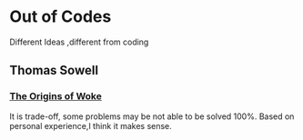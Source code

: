 # Out of Codes

Different Ideas ,different from coding

## Thomas Sowell

### [The Origins of Woke](https://www.youtube.com/watch?v=CxEeYSusehc)

It is trade-off, some problems may be not able to be solved 100%. Based on personal experience,I think it makes sense.

